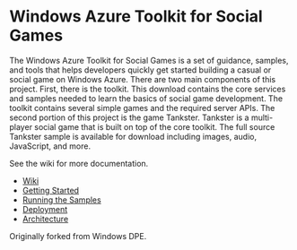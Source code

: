 # Windows Azure Toolkit for Social Games #
The Windows Azure Toolkit for Social Games is a set of guidance, samples, and tools that helps developers quickly get started building a casual or social game on Windows Azure. There are two main components of this project. First, there is the toolkit. This download contains the core services and samples needed to learn the basics of social game development. The toolkit contains several simple games and the required server APIs. The second portion of this project is the game Tankster. Tankster is a multi-player social game that is built on top of the core toolkit. The full source Tankster sample is available for download including images, audio, JavaScript, and more.

See the wiki for more documentation.

* [Wiki](https://github.com/yuntopia/wa-toolkit-games/wiki)
* [Getting Started](https://github.com/yuntopia/wa-toolkit-games/wiki/getting-started)
* [Running the Samples](https://github.com/yuntopia/wa-toolkit-games/wiki/running)
* [Deployment](https://github.com/yuntopia/wa-toolkit-games/wiki/deployment)
* [Architecture](https://github.com/yuntopia/wa-toolkit-games/wiki/architecture)

Originally forked from Windows DPE. 
